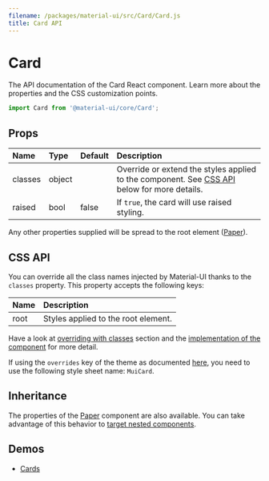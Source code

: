 ```yaml
---
filename: /packages/material-ui/src/Card/Card.js
title: Card API
---
```


<!--- This documentation is automatically generated, do not try to edit it. -->

# Card

<p class="description">The API documentation of the Card React component. Learn more about the properties and the CSS customization points.</p>

```js
import Card from '@material-ui/core/Card';
```



## Props

| Name | Type | Default | Description |
|:-----|:-----|:--------|:------------|
| <span class="prop-name">classes</span> | <span class="prop-type">object |   | Override or extend the styles applied to the component. See [CSS API](#css-api) below for more details. |
| <span class="prop-name">raised</span> | <span class="prop-type">bool | <span class="prop-default">false</span> | If `true`, the card will use raised styling. |

Any other properties supplied will be spread to the root element ([Paper](/api/paper/)).

## CSS API

You can override all the class names injected by Material-UI thanks to the `classes` property.
This property accepts the following keys:


| Name | Description |
|:-----|:------------|
| <span class="prop-name">root</span> | Styles applied to the root element.

Have a look at [overriding with classes](/customization/overrides/#overriding-with-classes) section
and the [implementation of the component](https://github.com/mui-org/material-ui/tree/master/packages/material-ui/src/Card/Card.js)
for more detail.

If using the `overrides` key of the theme as documented
[here](/customization/themes/#customizing-all-instances-of-a-component-type),
you need to use the following style sheet name: `MuiCard`.

## Inheritance

The properties of the [Paper](/api/paper/) component are also available.
You can take advantage of this behavior to [target nested components](/guides/api/#spread).

## Demos

- [Cards](/demos/cards/)

